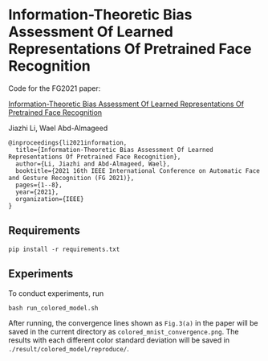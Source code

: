 # Information-Theoretic Bias Assessment Of Learned Representations Of Pretrained Face Recognition
Code for the FG2021 paper:

[Information-Theoretic Bias Assessment Of Learned Representations Of Pretrained Face Recognition](https://arxiv.org/abs/2111.04673)

Jiazhi Li, Wael Abd-Almageed

```
@inproceedings{li2021information,
  title={Information-Theoretic Bias Assessment Of Learned Representations Of Pretrained Face Recognition},
  author={Li, Jiazhi and Abd-Almageed, Wael},
  booktitle={2021 16th IEEE International Conference on Automatic Face and Gesture Recognition (FG 2021)},
  pages={1--8},
  year={2021},
  organization={IEEE}
}
```

## Requirements
```
pip install -r requirements.txt
```

## Experiments
To conduct experiments, run

```
bash run_colored_model.sh
```

After running, the convergence lines shown as `Fig.3(a)` in the paper will be saved in the current directory as `colored_mnist_convergence.png`. The results with each different color standard deviation will be saved in `./result/colored_model/reproduce/`.




